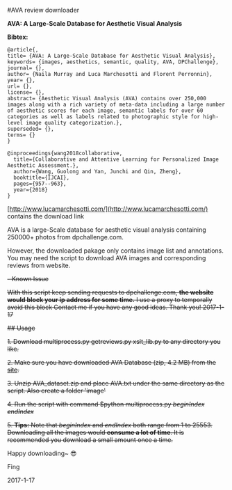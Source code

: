 #AVA review downloader

**AVA: A Large-Scale Database for Aesthetic Visual Analysis**



**Bibtex:**
```
@article{,
title= {AVA: A Large-Scale Database for Aesthetic Visual Analysis},
keywords= {images, aesthetics, semantic, quality, AVA, DPChallenge},
journal= {},
author= {Naila Murray and Luca Marchesotti and Florent Perronnin},
year= {},
url= {},
license= {},
abstract= {Aesthetic Visual Analysis (AVA) contains over 250,000 images along with a rich variety of meta-data including a large number of aesthetic scores for each image, semantic labels for over 60 categories as well as labels related to photographic style for high-level image quality categorization.},
superseded= {},
terms= {}
}
```
```
@inproceedings{wang2018collaborative,
  title={Collaborative and Attentive Learning for Personalized Image Aesthetic Assessment.},
  author={Wang, Guolong and Yan, Junchi and Qin, Zheng},
  booktitle={IJCAI},
  pages={957--963},
  year={2018}
}
```

[http://www.lucamarchesotti.com/](http://www.lucamarchesotti.com/) contains the download link

AVA is a large-Scale database for aesthetic visual analysis containing 250000+ photos from dpchallenge.com.

However, the downloaded pakage only contains image list and annotations. You may need the script to download AVA images and corresponding reviews from website.

~~- Known Issue~~

~~With this script keep sending requests to dpchallenge.com, **the website would block your ip address for some time.**
I use a proxy to temporally avoid this block
Contact me if you have any good ideas. Thank you!
2017-1-17~~

~~## Usage~~

~~1. Download multiprocess.py getreviews.py xslt_lib.py to any directory you like.~~

~~2. Make sure you have downloaded AVA Database (zip, 4.2 MB) from the [site](http://www.lucamarchesotti.com/ava/download/start_download.html).~~

~~3. Unzip AVA_dataset.zip and place AVA.txt under the same directory as the script. Also create a folder 'image'~~

~~4. Run the script with command $python multiprocess.py *beginIndex endIndex*~~

~~5. **Tips:** Note that *beginIndex* and *endIndex* both range from 1 to 25553. Downloading all the images would **consume a lot of time**. It is recommended you download a small amount once a time.~~

Happy downloading~ :sunglasses:

Fing

2017-1-17
